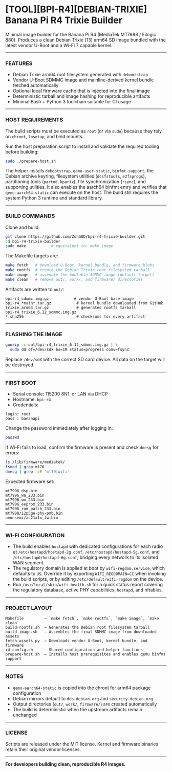 # [TOOL][BPI-R4][DEBIAN-TRIXIE] Banana Pi R4 Trixie Builder

Minimal image builder for the Banana Pi R4 (MediaTek MT7988 / Filogic 880).
Produces a clean Debian Trixie (13) arm64 SD image bundled with the latest
vendor U-Boot and a Wi-Fi 7 capable kernel.

---

### FEATURES

- Debian Trixie arm64 root filesystem generated with `debootstrap`
- Vendor U-Boot SDMMC image and mainline-derived kernel bundle fetched
automatically
- Optional local firmware cache that is injected into the final image
- Deterministic tarball and image hashing for reproducible artifacts
- Minimal Bash + Python 3 toolchain suitable for CI usage

---

### HOST REQUIREMENTS

The build scripts must be executed as `root` (or via `sudo`) because they rely
on `chroot`, `losetup`, and bind mounts.

Run the host preparation script to install and validate the required tooling
before building:

```bash
sudo ./prepare-host.sh
```

The helper installs `debootstrap`, `qemu-user-static`, `binfmt-support`, the
Debian archive keyring, filesystem utilities (`dosfstools`, `e2fsprogs`),
partitioning tools (`parted`, `kpartx`), file synchronization (`rsync`), and
supporting utilities. It also enables the aarch64 binfmt entry and verifies
that `qemu-aarch64-static` can execute on the host.
The build still requires the system Python 3 runtime and standard library.

---

### BUILD COMMANDS

Clone and build:

```bash
git clone https://github.com/ZonG0D/bpi-r4-trixie-builder.git
cd bpi-r4-trixie-builder
sudo make           # equivalent to: make image
```

The Makefile targets are:

```bash
make fetch   # download U-Boot, kernel bundle, and firmware blobs
make rootfs  # create the Debian Trixie root filesystem tarball
make image   # assemble the bootable SDMMC image (default target)
make clean   # remove out/, work/, and firmware/ directories
```

Artifacts are written to `out/`:

```
bpi-r4_sdmmc.img.gz           # vendor U-Boot base image
bpi-r4_*main*.tar.gz           # kernel bundle downloaded from GitHub
trixie_arm64.tar.gz            # generated rootfs tarball
bpi-r4_trixie_6.12_sdmmc.img.gz
*.sha256                       # checksums for every artifact
```

---

### FLASHING THE IMAGE

```bash
gunzip -c out/bpi-r4_trixie_6.12_sdmmc.img.gz | \
  sudo dd of=/dev/sdX bs=1M status=progress conv=fsync
```

Replace `/dev/sdX` with the correct SD card device. All data on the target
will be destroyed.

---

### FIRST BOOT

- Serial console: 115200 8N1, or LAN via DHCP
- Hostname: `bpi-r4`
- Credentials:

```
login: root
pass : bananapi
```

Change the password immediately after logging in:

```bash
passwd
```

If Wi-Fi fails to load, confirm the firmware is present and check `dmesg` for
errors:

```bash
ls /lib/firmware/mediatek/
lsmod | grep mt76
dmesg | grep -iE 'mt79|wifi'
```

Expected firmware set:

```
mt7996_dsp.bin
mt7996_wa_233.bin
mt7996_wm_233.bin
mt7996_eeprom_233.bin
mt7996_rom_patch_233.bin
mt7988/i2p5ge-phy-pmb.bin
aeonsemi/as21x1x_fw.bin
```

---

### WI-FI CONFIGURATION

- The build enables `hostapd` with dedicated configurations for each radio at
  `/etc/hostapd/hostapd-2g.conf`, `/etc/hostapd/hostapd-5g.conf`, and
  `/etc/hostapd/hostapd-6g.conf`, bridging every network to its isolated WAN
  segment.
- The regulatory domain is applied at boot by `wifi-regdom.service`, which
  defaults to `US`. Override it by exporting `WIFI_REGDOMAIN=CC` when invoking
  the build scripts, or by editing `/etc/default/wifi-regdom` on the device.
- Run `/usr/local/sbin/wifi-health.sh` for a quick status report covering the
  regulatory database, active PHY capabilities, `hostapd`, and nftables.

---

### PROJECT LAYOUT

```
Makefile         – `make fetch`, `make rootfs`, `make image`, `make clean`
build-rootfs.sh  – Generates the Debian root filesystem tarball
build-image.sh   – Assembles the final SDMMC image from downloaded assets
fetch-assets.py  – Downloads vendor U-Boot, kernel bundle, and firmware
r4-config.sh     – Shared configuration and helper functions
prepare-host.sh  – Installs host prerequisites and enables qemu binfmt support
```

---

### NOTES

- `qemu-aarch64-static` is copied into the chroot for arm64 package
  configuration
- Debian mirrors default to `deb.debian.org` and `security.debian.org`
- Output directories (`out/`, `work/`, `firmware/`) are created automatically
- The build is deterministic when the upstream artifacts remain unchanged

---

### LICENSE

Scripts are released under the MIT license. Kernel and firmware binaries retain
their original vendor licenses.

---

**For developers building clean, reproducible R4 images.**
